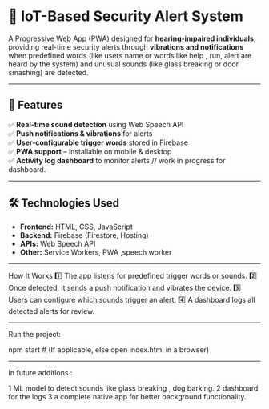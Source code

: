 # 🔔 IoT-Based Security Alert System  

A Progressive Web App (PWA) designed for **hearing-impaired individuals**, providing real-time security alerts through **vibrations and notifications** when predefined words (like users name or words like help , run, alert are heard by the system) and unusual sounds (like glass breaking or door smashing) are detected.  

---

## 🚀 Features  
✅ **Real-time sound detection** using Web Speech API  
✅ **Push notifications & vibrations** for alerts  
✅ **User-configurable trigger words** stored in Firebase  
✅ **PWA support** – installable on mobile & desktop  
✅ **Activity log dashboard** to monitor alerts  // work in progress for dashboard.

---

## 🛠️ Technologies Used  
- **Frontend:** HTML, CSS, JavaScript  
- **Backend:** Firebase (Firestore, Hosting)  
- **APIs:** Web Speech API  
- **Other:** Service Workers, PWA ,speech worker   

---
How It Works
1️⃣ The app listens for predefined trigger words or sounds.
2️⃣ Once detected, it sends a push notification and vibrates the device.
3️⃣ Users can configure which sounds trigger an alert.
4️⃣ A dashboard logs all detected alerts for review. 

---
Run the project:

npm start  # (If applicable, else open index.html in a browser) 

---
In future additions :

1 ML model to detect sounds like glass breaking , dog barking.
2 dashboard for the logs 
3 a complete native app for better background functionality.


